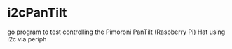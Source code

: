 # i2cPanTilt
go program to test controlling the Pimoroni PanTilt (Raspberry Pi) Hat using i2c via periph
